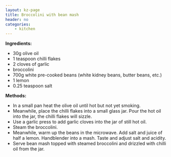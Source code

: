 ```yaml
---
layout: kz-page
title: Broccolini with bean mash
header: no
categories:
    - kitchen
---
```


**Ingredients:**

* 30g olive oil
* 1 teaspoon chilli flakes
* 2 cloves of garlic
<nbsp></nbsp>
* broccolini
* 700g white pre-cooked beans (white kidney beans, butter beans, etc.)
* 1 lemon
* 0.25 teaspoon salt

**Methods:**

* In a small pan heat the olive oil until hot but not yet smoking.
* Meanwhile, place the chilli flakes into a small glass jar. Pour the hot oil into the jar, the chilli flakes will sizzle. 
* Use a garlic press to add garlic cloves into the jar of still hot oil.
* Steam the broccolini.
* Meanwhile, warm up the beans in the microwave. Add salt and juice of half a lemon. Handblender into a mash. Taste and adjust salt and acidity.
* Serve bean mash topped with steamed broccolini and drizzled with chilli oil from the jar.
